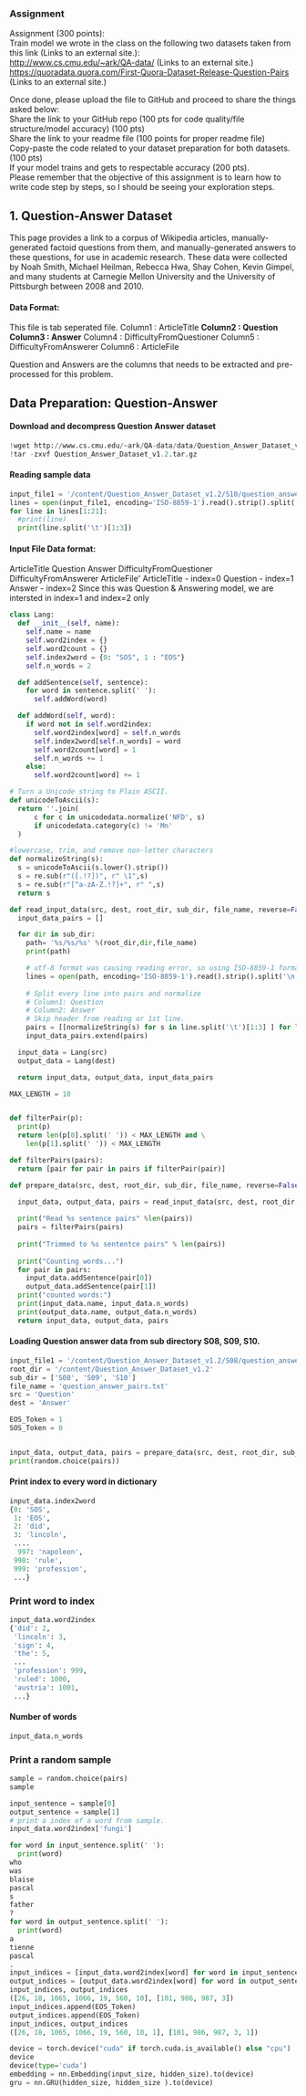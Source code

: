 ### Assignment
 
Assignment (300 points): <br>
Train model we wrote in the class on the following two datasets taken from this link (Links to an external site.): <br>
http://www.cs.cmu.edu/~ark/QA-data/ (Links to an external site.) <br>
https://quoradata.quora.com/First-Quora-Dataset-Release-Question-Pairs (Links to an external site.) <br>

Once done, please upload the file to GitHub and proceed to share the things asked below: <br>
Share the link to your GitHub repo (100 pts for code quality/file structure/model accuracy) (100 pts) <br>
Share the link to your readme file (100 points for proper readme file) <br>
Copy-paste the code related to your dataset preparation for both datasets.  (100 pts) <br>
If your model trains and gets to respectable accuracy (200 pts). <br>
Please remember that the objective of this assignment is to learn how to write code step by steps, so I should be seeing your exploration steps.<br>

## 1. Question-Answer Dataset
This page provides a link to a corpus of Wikipedia articles, manually-generated factoid questions from them, and manually-generated answers to these questions, for use in academic research. These data were collected by Noah Smith, Michael Heilman, Rebecca Hwa, Shay Cohen, Kevin Gimpel, and many students at Carnegie Mellon University and the University of Pittsburgh between 2008 and 2010.

#### Data Format:
This file is tab seperated file.
Column1 : ArticleTitle
**Column2 : Question
Column3 : Answer**
Column4 : DifficultyFromQuestioner
Column5 : DifficultyFromAnswerer
Column6 : ArticleFile

Question and Answers are the columns that needs to be extracted and pre-processed for this problem. 

## Data Preparation: Question-Answer

#### Download and decompress Question Answer dataset
```python
!wget http://www.cs.cmu.edu/~ark/QA-data/data/Question_Answer_Dataset_v1.2.tar.gz
!tar -zxvf Question_Answer_Dataset_v1.2.tar.gz
```

#### Reading sample data
```python
input_file1 = '/content/Question_Answer_Dataset_v1.2/S10/question_answer_pairs.txt'
lines = open(input_file1, encoding='ISO-8859-1').read().strip().split('\n')
for line in lines[1:21]:
  #print(line)
  print(line.split('\t')[1:3])
```
#### Input File Data format:

ArticleTitle    Question    Answer    DifficultyFromQuestioner    DifficultyFromAnswerer    ArticleFile'
ArticleTitle - index=0 Question - index=1 Answer - index=2
Since this was Question & Answering model, we are intersted in index=1 and index=2 only

```python
class Lang:
  def __init__(self, name):
    self.name = name
    self.word2index = {}
    self.word2count = {}
    self.index2word = {0: "SOS", 1 : "EOS"}
    self.n_words = 2

  def addSentence(self, sentence):
    for word in sentence.split(' '):
      self.addWord(word)

  def addWord(self, word):
    if word not in self.word2index:
      self.word2index[word] = self.n_words
      self.index2word[self.n_words] = word
      self.word2count[word] = 1
      self.n_words += 1
    else:
      self.word2count[word] += 1

# Turn a Unicode string to Plain ASCII. 
def unicodeToAscii(s):
  return ''.join(
      c for c in unicodedata.normalize('NFD', s)
      if unicodedata.category(c) != 'Mn'
  )

#lowercase, trim, and remove non-letter characters
def normalizeString(s):
  s = unicodeToAscii(s.lower().strip())
  s = re.sub(r"([.!?])", r" \1",s)
  s = re.sub(r"[^a-zA-Z.!?]+", r" ",s)       
  return s

def read_input_data(src, dest, root_dir, sub_dir, file_name, reverse=False):
  input_data_pairs = []

  for dir in sub_dir:
    path= '%s/%s/%s' %(root_dir,dir,file_name)
    print(path)

    # utf-8 format was causing reading error, so using ISO-8859-1 format.
    lines = open(path, encoding='ISO-8859-1').read().strip().split('\n')
    
    # Split every line into pairs and normalize
    # Column1: Question
    # Column2: Answer
    # Skip header from reading or 1st line.
    pairs = [[normalizeString(s) for s in line.split('\t')[1:3] ] for line in lines[1:]]
    input_data_pairs.extend(pairs)

  input_data = Lang(src)
  output_data = Lang(dest)

  return input_data, output_data, input_data_pairs

MAX_LENGTH = 10


def filterPair(p):
  print(p)
  return len(p[0].split(' ')) < MAX_LENGTH and \
    len(p[1].split(' ')) < MAX_LENGTH

def filterPairs(pairs):
  return [pair for pair in pairs if filterPair(pair)]

def prepare_data(src, dest, root_dir, sub_dir, file_name, reverse=False):
  
  input_data, output_data, pairs = read_input_data(src, dest, root_dir, sub_dir, file_name, True)

  print("Read %s sentence pairs" %len(pairs))
  pairs = filterPairs(pairs)
  
  print("Trimmed to %s sententce pairs" % len(pairs))
  
  print("Counting words...")
  for pair in pairs:
    input_data.addSentence(pair[0])
    output_data.addSentence(pair[1])
  print("counted words:")
  print(input_data.name, input_data.n_words)
  print(output_data.name, output_data.n_words)
  return input_data, output_data, pairs
```
#### Loading Question answer data from sub directory S08, S09, S10.
```python
input_file1 = '/content/Question_Answer_Dataset_v1.2/S08/question_answer_pairs.txt'
root_dir = '/content/Question_Answer_Dataset_v1.2'
sub_dir = ['S08', 'S09', 'S10']
file_name = 'question_answer_pairs.txt'
src = 'Question'
dest = 'Answer'

EOS_Token = 1
SOS_Token = 0


input_data, output_data, pairs = prepare_data(src, dest, root_dir, sub_dir, file_name, False)
print(random.choice(pairs))
```
#### Print index to every word in dictionary
```python
input_data.index2word
{0: 'SOS',
 1: 'EOS',
 2: 'did',
 3: 'lincoln',
 ....
  997: 'napoleon',
 998: 'rule',
 999: 'profession',
 ...}
```


### Print word to index
```python
input_data.word2index
{'did': 2,
 'lincoln': 3,
 'sign': 4,
 'the': 5,
 ...
 'profession': 999,
 'ruled': 1000,
 'austria': 1001,
 ...}
```

#### Number of words
```python
input_data.n_words
```

### Print a random sample
```python
sample = random.choice(pairs)
sample
```

```python
input_sentence = sample[0]
output_sentence = sample[1]
# print a index of a word from sample.
input_data.word2index['fungi']
```

```python
for word in input_sentence.split(' '):
  print(word)
who
was
blaise
pascal
s
father
?
for word in output_sentence.split(' '):
  print(word)
a
tienne
pascal
.
input_indices = [input_data.word2index[word] for word in input_sentence.split(' ')]
output_indices = [output_data.word2index[word] for word in output_sentence.split(' ')]
input_indices, output_indices
([26, 18, 1065, 1066, 19, 560, 10], [101, 986, 987, 3])
input_indices.append(EOS_Token)
output_indices.append(EOS_Token)
input_indices, output_indices
([26, 18, 1065, 1066, 19, 560, 10, 1], [101, 986, 987, 3, 1])

device = torch.device("cuda" if torch.cuda.is_available() else "cpu")
device
device(type='cuda')
embedding = nn.Embedding(input_size, hidden_size).to(device)
gru = nn.GRU(hidden_size, hidden_size ).to(device)
```
